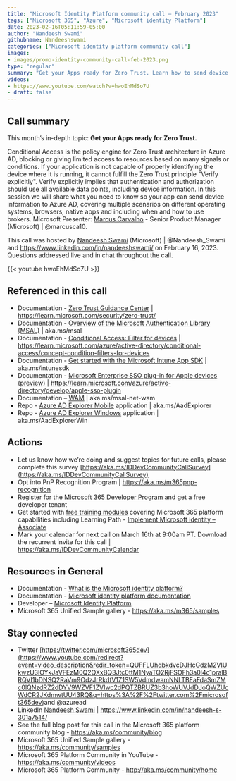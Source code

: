 ```yaml
---
title: "Microsoft Identity Platform community call – February 2023"
tags: ["Microsoft 365", "Azure", "Microsoft identity Platform"]
date: 2023-02-16T05:11:59-05:00
author: "Nandeesh Swami"
githubname: Nandeeshswami
categories: ["Microsoft identity platform community call"]
images:
- images/promo-identity-community-call-feb-2023.png
type: "regular"
summary: "Get your Apps ready for Zero Trust. Learn how to send device information to Azure AD for conditional access and zero trust verification. Covers various operating systems, browsers, apps and brokers."
videos:
- https://www.youtube.com/watch?v=hwoEhMdSo7U
- draft: false
---
```


## Call summary

This month’s in-depth topic: **Get your Apps ready for Zero Trust.**

Conditional Access is the policy engine for Zero Trust architecture in Azure AD, blocking or giving limited access to resources based on many signals or conditions. If your application is not capable of properly identifying the device where it is running, it cannot fulfill the Zero Trust principle "Verify explicitly". Verify explicitly implies that authentication and authorization should use all available data points, including device information. In this session we will share what you need to know so your app can send device information to Azure AD, covering multiple scenarios on different operating systems, browsers, native apps and including when and how to use brokers. Microsoft Presenter: [Marcus Carvalho](https://www.linkedin.com/in/marcusca/) - Senior Product Manager (Microsoft) \| @marcusca10.

This call was hosted by [Nandeesh Swami](https://twitter.com/Nandeesh_Swami) (Microsoft) \| @Nandeesh_Swami and <https://www.linkedin.com/in/nandeeshswami/> on February 16, 2023. Questions addressed live and in chat throughout the call.

{{< youtube hwoEhMdSo7U >}}

## Referenced in this call

* Documentation - [Zero Trust Guidance Center](https://ineleccom-my.sharepoint.com/personal/andrb_inelec_com/Documents/Desktop/Office%20Videos/Identity%20Calls/2023-02-16-Identity/Zero%20Trust%20Guidance%20Center) \| <https://learn.microsoft.com/security/zero-trust/>
* Documentation - [Overview of the Microsoft Authentication Library (MSAL)](https://learn.microsoft.com/azure/active-directory/develop/msal-overview) \| aka.ms/msal
* Documentation - [Conditional Access: Filter for devices](https://learn.microsoft.com/azure/active-directory/conditional-access/concept-condition-filters-for-devices) \| <https://learn.microsoft.com/azure/active-directory/conditional-access/concept-condition-filters-for-devices>
* Documentation - [Get started with the Microsoft Intune App SDK](https://learn.microsoft.com/mem/intune/developer/app-sdk-get-started) \| aka.ms/intunesdk
* Documentation - [Microsoft Enterprise SSO plug-in for Apple devices (preview)](https://learn.microsoft.com/azure/active-directory/develop/apple-sso-plugin) \| <https://learn.microsoft.com/azure/active-directory/develop/apple-sso-plugin>
* Documentation – [WAM](https://github.com/AzureAD/microsoft-authentication-library-for-dotnet/wiki/wam) \| aka.ms/msal-net-wam
* Repo - [Azure AD Explorer Mobile](https://github.com/marcusca10/AzureAdExplorerMobile) application \| aka.ms/AadExplorer
* Repo - [Azure AD Explorer Windows](https://github.com/marcusca10/AzureAdExplorerWindows) application \| aka.ms/AadExplorerWin

## Actions

* Let us know how we’re doing and suggest topics for future calls, please complete this survey [https://aka.ms/IDDevCommunityCallSurvey](https://aka.ms/IDDevCommunityCallSurvey)
* Opt into PnP Recognition Program \| <https://aka.ms/m365pnp-recognition>
* Register for the [Microsoft 365 Developer Program](https://aka.ms/m365/devprogram) and get a free developer tenant
* Get started with [free training modules](https://aka.ms/m365/dev/learn) covering Microsoft 365 platform capabilities including Learning Path - [Implement Microsoft identity – Associate](https://learn.microsoft.com/learn/paths/m365-identity-associate/)
* Mark your calendar for next call on March 16th at 9:00am PT. Download the recurrent invite for this call \| <https://aka.ms/IDDevCommunityCalendar>

## Resources in General

* Documentation - [What is the Microsoft identity platform?](https://learn.microsoft.com/azure/active-directory/develop/v2-overview)
* Documentation - [Microsoft identity platform documentation](https://learn.microsoft.com/azure/active-directory/develop/)
* Developer – [Microsoft Identity Platform](https://developer.microsoft.com/identity)
* Microsoft 365 Unified Sample gallery - <https://aka.ms/m365/samples>

## Stay connected

* Twitter [https://twitter.com/microsoft365dev](https://www.youtube.com/redirect?event=video_description&redir_token=QUFFLUhqbkdvcDJHcGdzM2VIUkwzU3lOYkJaVFEzM0Q2QXxBQ3Jtc0ttM1NyaTQ2RjFSOFh3a0l4c1pralBRQVI1bDNSQ2RaVm9OdzJrRkdtV1Z1SW5VdmdwamNNLTBEaFdaSmZMc0lQNzdRZ2dDYV9WZVF1ZVIwc2dPQTZBRUZ3b3hoWUVJdDJoQWZUcWdCR2JKdmwtUU43RQ&q=https%3A%2F%2Ftwitter.com%2Fmicrosoft365dev)​ and @azuread
* LinkedIn [Nandeesh Swami](https://www.linkedin.com/in/nandeesh-s-301a7514/) \| <https://www.linkedin.com/in/nandeesh-s-301a7514/>
* See the full blog post for this call in the Microsoft 365 platform community blog - <https://aka.ms/community/blog>
* Microsoft 365 Unified Sample gallery - <https://aka.ms/community/samples>
* Microsoft 365 Platform Community in YouTube - <https://aka.ms/community/videos>
* Microsoft 365 Platform Community - <http://aka.ms/community/home>
